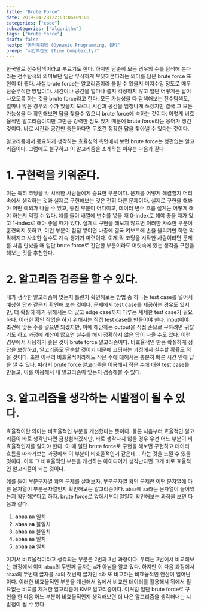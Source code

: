 ```yaml
---
title: "Brute Force"
date: 2019-04-28T22:03:06+09:00
categories: ["code"]
subcategories: ["algorithm"]
tags: ["brute force"]
draft: false
nextp: "동적계획법 (Dynamic Programming, DP)"
prevp: "시간복잡도 (Time Complexity)"
---
```


한국말로 전수탐색이라고 부르기도 한다. 하지만 단순히 모든 경우의 수를 탐색해 본다라는 전수탐색의 의미보단 일단 무식하게 부딪혀본다라는 의미를 담은 brute force 표현이 더 좋다. 사실 brute force는 알고리즘이라 불릴 수 있을지 미지수일 정도로 매우 단순무식한 방법이다. 시간이나 공간을 얼마나 쓸지 걱정하지 않고 일단 어떻게든 답이 나오도록 하는 것을 brute force라고 한다. 모든 가능성을 다 탐색해보는 전수탐색도, 얼마나 많은 경우의 수가 있을지 모르니 시간과 공간을 엄청나게 쓰겠지만 결국 그 모든 가능성을 다 확인해보면 답을 찾을수 있으니 brute force에 속하는 것이다. 이렇게 비효율적인 알고리즘이지만 그만큼 강력한 점도 있기 때문에 brute force라는 용어가 생긴 것이다. 바로 시간과 공간만 충분하다면 무조건 정확한 답을 찾아낼 수 있다는 것이다.

알고리즘에서 중요하게 생각하는 효율성의 측면에서 보면 brute force는 형편없는 알고리즘이다. 그럼에도 불구하고 이 알고리즘을 소개하는 이유는 다음과 같다.

# 1. 구현력을 키워준다.

이는 특히 코딩을 막 시작한 사람들에게 중요한 부분이다. 문제를 어떻게 해결할지 머리속에서 생각하는 것과 실제로 구현해보는 것은 전혀 다른 문제이다. 실제로 구현을 해봐야 어떤 예외가 나올 수 있고, 놓친 부분이 어디이고, 데이터 변수 흐름 설계는 어떻게 해야 하는지 익힐 수 있다. 예를 들어 배열에 변수를 넣을 때 0-index로 해야 좋을 때가 있고 1-index로 해야 좋을 때가 있다. 실제로 구현을 해보지 않으면 이러한 사소한 부분이 훈련되지 못하고, 이런 부분이 점점 쌓이면 나중에 결국 키보드에 손을 올리기만 하면 막막해지고 사소한 실수도 계속 생기기 마련이다. 이제 막 코딩을 시작한 사람이라면 문제를 처음 만났을 때 일단 brute force로 간단한 부분이라도 머릿속에 있는 생각을 구현을 해보는 것을 추천한다.

# 2. 알고리즘 검증을 할 수 있다.

내가 생각한 알고리즘이 맞는지 틀린지 확인해보는 방법 중 하나는 test case를 넣어서 예상한 답과 같은지 확인해 보는 것이다. 문제에서 test case를 제공하는 경우도 있지만, 더 확실히 하기 위해서는 더 많고 edge case까지 다루는 세세한 test case가 필요하다. 이러한 확인 작업을 하기 위해서는 직접 test case를 만들어야 한다. input이야 조건에 맞는 수를 넣으면 되겠지만, 이에 해당하는 output을 직접 손으로 구하려면 귀찮기도 하고 과정에 계산이 많으면 실수를 해서 정확하지 않은 답이 나올 수도 있다. 이런 경우에서 사용하기 좋은 것이 brute force 알고리즘이다. 비효율적인 만큼 확실하게 정답을 보장하고, 알고리즘도 단순할 것이기 때문에 코딩하는 과정에서 실수할 확률도 적을 것이다. 또한 아무리 비효율적이라해도 작은 수에 대해서는 충분히 빠른 시간 안에 답을 낼 수 있다. 따라서 brute force 알고리즘을 이용해서 작은 수에 대한 test case를 만들고, 이를 이용해서 내 알고리즘이 맞는지 검증해볼 수 있다.

# 3. 알고리즘을 생각하는 시발점이 될 수 있다.

효율적이란 의미는 비효율적인 부분을 개선했다는 뜻이다. 물론 처음부터 효율적인 알고리즘이 바로 생각난다면 금상첨화겠지만, 바로 생각나지 않을 경우 우선 어느 부분이 비효율적인지를 알아야 한다. 이 때 일단 brute force로 구현을 해보면 구현하고 데이터 흐름을 따라가보는 과정에서 이 부분이 비효울적인거 같은데... 하는 것을 느낄 수 있을 것이다. 이후 그 비효율적인 부분을 개선하는 아이디어가 생각난다면 그게 바로 효율적인 알고리즘이 되는 것이다.

예를 들어 부분문자열 확인 문제를 살펴보자. 부분문자열 확인 문제란 어떤 문자열에 다른 문자열이 부분문자열인지 확인해보는 알고리즘이다. `abaa`에 `aa`라는 문자열이 들어있는지 확인해본다고 하자. brute force로 앞에서부터 일일히 확인해보는 과정을 보면 다음과 같다.

 1. **a**baa **a**a 일치
 2. a**b**aa a**a** 불일치
 3. a**b**aa **a**a 불일치
 4. ab**a**a **a**a 일치
 5. aba**a** a**a** 일치

여기서 비효율적이라고 생각되는 부분은 2번과 3번 과정이다. 우리는 2번에서 비교해보는 과정에서 이미 `abaa`의 두번째 글자는 `a`가 아님을 알고 있다. 하지만 이 다음 과정에서 `abaa`의 두번째 글자를 `aa`의 첫번째 글자인 `a`와 또 비교하는 비효율적인 연산이 일어난이다. 이러한 비효율적인 부분을 개선해서 앞에서 비교한 데이터를 활용해서 뒤에서 필요없는 비교를 제거한 알고리즘이 KMP 알고리즘이다. 이처럼 일단 brute force로 구현을 한 다음 어느 부분이 비효율적인지 생각해보면 더 나은 알고리즘을 생각해내는 시발점이 될 수 있다.
